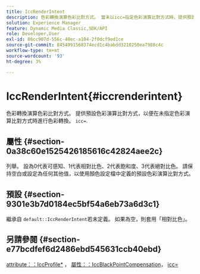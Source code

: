 ```yaml
---
title: IccRenderIntent
description: 色彩轉換演算色彩比對方式。 當未以icc=指定色彩演算比對方式時，提供預設色彩演算比對方式。
solution: Experience Manager
feature: Dynamic Media Classic,SDK/API
role: Developer,User
exl-id: 86cc907d-556c-40ec-a104-2f0dcf9ed1ce
source-git-commit: 8454991568374ecd1c4babdd3210250ea7988c4c
workflow-type: tm+mt
source-wordcount: '93'
ht-degree: 3%

---
```


# IccRenderIntent{#iccrenderintent}

色彩轉換演算色彩比對方式。 提供預設色彩演算比對方式，以便在未指定色彩演算比對方式時進行色彩轉換。 `icc=`.

## 屬性 {#section-0a38c60e1525426185616c42824aee2c}

列舉。 設為0代表可感知、1代表相對比色、2代表飽和度、3代表絕對比色。 請保持空白或設定為任何其他值，以使用顏色設定檔中定義的預設色彩演算比對方式。

## 預設 {#section-9301e3b7d0184ec5bf54a6eb73a6d3c1}

繼承自 `default::IccRenderIntent`若未定義。 如果為空，則套用「相對比色」。

## 另請參閱 {#section-e77bcdfef6d2486ebd545631ccb40ebd}

[attribute：：IccProfile*](../../../../../ir-api/material-cat/image-rendering-api-ref/c-ir-material-catalog/c-ir-attributes-reference/r-ir-iccprofilecmyk.md#reference-55aead2d924847ffbd1be4c46add7127) ， [屬性：：IccBlackPointCompensation](../../../../../ir-api/material-cat/image-rendering-api-ref/c-ir-material-catalog/c-ir-attributes-reference/r-ir-iccblackpointcompensation.md#reference-d939b0cdf6564baaa88deb1059e3b7f0)， [icc=](../../../../../ir-api/http-protocol/image-rendering-api-ref/c-ir-http-protocol-ref/c-ir-http-protocol-command-reference/r-ir-icc.md#reference-86a2fff3cef24982ad2063d977a16e06)
